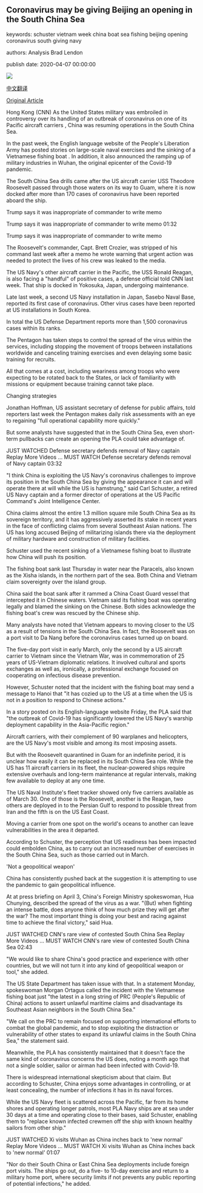 ## Coronavirus may be giving Beijing an opening in the South China Sea

keywords: schuster vietnam week china boat sea fishing beijing opening coronavirus south giving navy

authors: Analysis Brad Lendon

publish date: 2020-04-07 00:00:00

![](https://cdn.cnn.com/cnnnext/dam/assets/181022135742-china-navy-intl-1022-super-tease.jpg)

[中文翻译](Coronavirus%20may%20be%20giving%20Beijing%20an%20opening%20in%20the%20South%20China%20Sea_zh.md)

[Original Article](https://edition.cnn.com/2020/04/07/asia/coronavirus-china-us-military-south-china-sea-intl-hnk/index.html)

Hong Kong (CNN) As the United States military was embroiled in controversy over its handling of an outbreak of coronavirus on one of its Pacific aircraft carriers , China was resuming operations in the South China Sea.

In the past week, the English language website of the People's Liberation Army has posted stories on large-scale naval exercises and the sinking of a Vietnamese fishing boat . In addition, it also announced the ramping up of military industries in Wuhan, the original epicenter of the Covid-19 pandemic.

The South China Sea drills came after the US aircraft carrier USS Theodore Roosevelt passed through those waters on its way to Guam, where it is now docked after more than 170 cases of coronavirus have been reported aboard the ship.

Trump says it was inappropriate of commander to write memo

Trump says it was inappropriate of commander to write memo 01:32

Trump says it was inappropriate of commander to write memo

The Roosevelt's commander, Capt. Brett Crozier, was stripped of his command last week after a memo he wrote warning that urgent action was needed to protect the lives of his crew was leaked to the media.

The US Navy's other aircraft carrier in the Pacific, the USS Ronald Reagan, is also facing a "handful" of positive cases, a defense official told CNN last week. That ship is docked in Yokosuka, Japan, undergoing maintenance.

Late last week, a second US Navy installation in Japan, Sasebo Naval Base, reported its first case of coronavirus. Other virus cases have been reported at US installations in South Korea.

In total the US Defense Department reports more than 1,500 coronavirus cases within its ranks.

The Pentagon has taken steps to control the spread of the virus within the services, including stopping the movement of troops between installations worldwide and canceling training exercises and even delaying some basic training for recruits.

All that comes at a cost, including weariness among troops who were expecting to be rotated back to the States, or lack of familiarity with missions or equipment because training cannot take place.

Changing strategies

Jonathan Hoffman, US assistant secretary of defense for public affairs, told reporters last week the Pentagon makes daily risk assessments with an eye to regaining "full operational capability more quickly."

But some analysts have suggested that in the South China Sea, even short-term pullbacks can create an opening the PLA could take advantage of.

JUST WATCHED Defense secretary defends removal of Navy captain Replay More Videos ... MUST WATCH Defense secretary defends removal of Navy captain 03:32

"I think China is exploiting the US Navy's coronavirus challenges to improve its position in the South China Sea by giving the appearance it can and will operate there at will while the US is hamstrung," said Carl Schuster, a retired US Navy captain and a former director of operations at the US Pacific Command's Joint Intelligence Center.

China claims almost the entire 1.3 million square mile South China Sea as its sovereign territory, and it has aggressively asserted its stake in recent years in the face of conflicting claims from several Southeast Asian nations. The US has long accused Beijing of militarizing islands there via the deployment of military hardware and construction of military facilities.

Schuster used the recent sinking of a Vietnamese fishing boat to illustrate how China will push its position.

The fishing boat sank last Thursday in water near the Paracels, also known as the Xisha islands, in the northern part of the sea. Both China and Vietnam claim sovereignty over the island group.

China said the boat sank after it rammed a China Coast Guard vessel that intercepted it in Chinese waters. Vietnam said its fishing boat was operating legally and blamed the sinking on the Chinese. Both sides acknowledge the fishing boat's crew was rescued by the Chinese ship.

Many analysts have noted that Vietnam appears to moving closer to the US as a result of tensions in the South China Sea. In fact, the Roosevelt was on a port visit to Da Nang before the coronavirus cases turned up on board.

The five-day port visit in early March, only the second by a US aircraft carrier to Vietnam since the Vietnam War, was in commemoration of 25 years of US-Vietnam diplomatic relations. It involved cultural and sports exchanges as well as, ironically, a professional exchange focused on cooperating on infectious disease prevention.

However, Schuster noted that the incident with the fishing boat may send a message to Hanoi that "it has cozied up to the US at a time when the US is not in a position to respond to Chinese actions."

In a story posted on its English-language website Friday, the PLA said that "the outbreak of Covid-19 has significantly lowered the US Navy's warship deployment capability in the Asia-Pacific region."

Aircraft carriers, with their complement of 90 warplanes and helicopters, are the US Navy's most visible and among its most imposing assets.

But with the Roosevelt quarantined in Guam for an indefinite period, it is unclear how easily it can be replaced in its South China Sea role. While the US has 11 aircraft carriers in its fleet, the nuclear-powered ships require extensive overhauls and long-term maintenance at regular intervals, making few available to deploy at any one time.

The US Naval Institute's fleet tracker showed only five carriers available as of March 30. One of those is the Roosevelt, another is the Reagan, two others are deployed in to the Persian Gulf to respond to possible threat from Iran and the fifth is on the US East Coast.

Moving a carrier from one spot on the world's oceans to another can leave vulnerabilities in the area it departed.

According to Schuster, the perception that US readiness has been impacted could embolden China, as to carry out an increased number of exercises in the South China Sea, such as those carried out in March.

'Not a geopolitical weapon'

China has consistently pushed back at the suggestion it is attempting to use the pandemic to gain geopolitical influence.

At at press briefing on April 3, China's Foreign Ministry spokeswoman, Hua Chunying, described the spread of the virus as a war. "(But) when fighting an intense battle, does anyone think of how much prize they will get after the war? The most important thing is doing your best and racing against time to achieve the final victory," said Hua.

JUST WATCHED CNN's rare view of contested South China Sea Replay More Videos ... MUST WATCH CNN's rare view of contested South China Sea 02:43

"We would like to share China's good practice and experience with other countries, but we will not turn it into any kind of geopolitical weapon or tool," she added.

The US State Department has taken issue with that. In a statement Monday, spokeswoman Morgan Ortagus called the incident with the Vietnamese fishing boat just "the latest in a long string of PRC (People's Republic of China) actions to assert unlawful maritime claims and disadvantage its Southeast Asian neighbors in the South China Sea."

"We call on the PRC to remain focused on supporting international efforts to combat the global pandemic, and to stop exploiting the distraction or vulnerability of other states to expand its unlawful claims in the South China Sea," the statement said.

Meanwhile, the PLA has consistently maintained that it doesn't face the same kind of coronavirus concerns the US does, noting a month ago that not a single soldier, sailor or airman had been infected with Covid-19.

There is widespread international skepticism about that claim. But according to Schuster, China enjoys some advantages in controlling, or at least concealing, the number of infections it has in its naval forces.

While the US Navy fleet is scattered across the Pacific, far from its home shores and operating longer patrols, most PLA Navy ships are at sea under 30 days at a time and operating close to their bases, said Schuster, enabling them to "replace known infected crewmen off the ship with known healthy sailors from other ship."

JUST WATCHED Xi visits Wuhan as China inches back to 'new normal' Replay More Videos ... MUST WATCH Xi visits Wuhan as China inches back to 'new normal' 01:07

"Nor do their South China or East China Sea deployments include foreign port visits. The ships go out, do a five- to 10-day exercise and return to a military home port, where security limits if not prevents any public reporting of potential infections," he added.